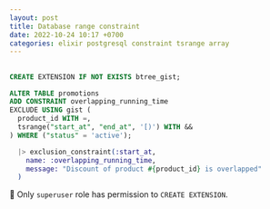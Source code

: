 ```yaml
---
layout: post
title: Database range constraint
date: 2022-10-24 10:17 +0700
categories: elixir postgresql constraint tsrange array
---
```


##

```sql
CREATE EXTENSION IF NOT EXISTS btree_gist;

ALTER TABLE promotions
ADD CONSTRAINT overlapping_running_time
EXCLUDE USING gist (
  product_id WITH =,
  tsrange("start_at", "end_at", '[)') WITH &&
) WHERE ("status" = 'active');
```


```elixir
  |> exclusion_constraint(:start_at,
    name: :overlapping_running_time,
    message: "Discount of product #{product_id} is overlapped"
  )
```

🚨 Only `superuser` role has permission to `CREATE EXTENSION`.
